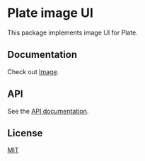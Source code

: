 # Plate image UI

This package implements image UI for Plate.

## Documentation

Check out [Image](https://plate.udecode.io/docs/plugins/image).

## API

See the [API documentation](https://plate-api.udecode.io/globals.html). 

## License

[MIT](../../../LICENSE)
